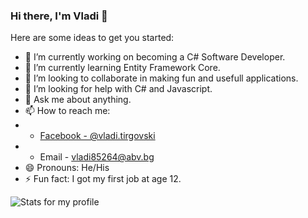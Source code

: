 ### Hi there, I'm Vladi 👋

Here are some ideas to get you started:

- 🔭 I’m currently working on becoming a C# Software Developer.
- 🌱 I’m currently learning Entity Framework Core.
- 👯 I’m looking to collaborate in making fun and usefull applications.
- 🤔 I’m looking for help with C# and Javascript.
- 💬 Ask me about anything.
- 📫 How to reach me:
- - [Facebook - @vladi.tirgovski](https://www.facebook.com/vladi.tirgovski/)
- - Email - vladi85264@abv.bg
- 😄 Pronouns: He/His
- ⚡ Fun fact: I got my first job at age 12.


![Stats for my profile](https://github-readme-stats.vercel.app/api?username=vlatcata&&show_icons=true&title_color=ffffff&icon_color=bb2acf&text_color=daf7dc&bg_color=151515)
